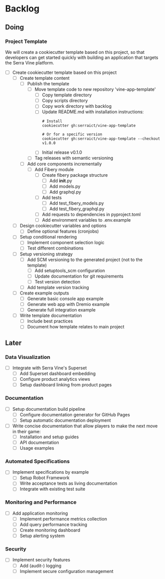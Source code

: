 # Backlog

## Doing

### Project Template

We will create a cookiecutter template based on this project,
so that developers can get started quickly with
building an application that targets the Serra Vine platform.

- [ ] Create cookiecutter template based on this project
  - [ ] Create template content
    - [ ] Publish the template
      - [ ] Move template code to new repository 'vine-app-template'
        - [ ] Copy template directory
        - [ ] Copy scripts directory
        - [ ] Copy work directory with backlog
        - [ ] Update README.md with installation instructions:
          ```
          # Install
          cookiecutter gh:serraict/vine-app-template

          # Or for a specific version
          cookiecutter gh:serraict/vine-app-template --checkout v1.0.0
          ```
        - [ ] Initial release v0.1.0
      - [ ] Tag releases with semantic versioning
    - [ ] Add core components incrementally
      - [ ] Add Fibery module
        - [ ] Create fibery package structure
          - [ ] Add __init__.py
          - [ ] Add models.py
          - [ ] Add graphql.py
        - [ ] Add tests
          - [ ] Add test_fibery_models.py
          - [ ] Add test_fibery_graphql.py
        - [ ] Add requests to dependencies in pyproject.toml
        - [ ] Add environment variables to .env.example
  - [ ] Design cookiecutter variables and options
    - [ ] Define optional features (cronjobs)
  - [ ] Setup conditional rendering
    - [ ] Implement component selection logic
    - [ ] Test different combinations
  - [ ] Setup versioning strategy
    - [ ] Add SCM versioning to the generated project (not to the template)
      - [ ] Add setuptools_scm configuration
      - [ ] Update documentation for git requirements
      - [ ] Test version detection
    - [ ] Add template version tracking
  - [ ] Create example outputs
    - [ ] Generate basic console app example
    - [ ] Generate web app with Dremio example
    - [ ] Generate full integration example
  - [ ] Write template documentation
    - [ ] Include best practices
    - [ ] Document how template relates to main project

## Later

### Data Visualization

- [ ] Integrate with Serra Vine's Superset
  - [ ] Add Superset dashboard embedding
  - [ ] Configure product analytics views
  - [ ] Setup dashboard linking from product pages

### Documentation

- [ ] Setup documentation build pipeline
  - [ ] Configure documentation generator for GitHub Pages
  - [ ] Setup automatic documentation deployment
- [ ] Write concise documentation that allow players to make the next move in their game:
  - [ ] Installation and setup guides
  - [ ] API documentation
  - [ ] Usage examples

### Automated Specifications

- [ ] Implement specifications by example
  - [ ] Setup Robot Framework
  - [ ] Write acceptance tests as living documentation
  - [ ] Integrate with existing test suite

### Monitoring and Performance

- [ ] Add application monitoring
  - [ ] Implement performance metrics collection
  - [ ] Add query performance tracking
  - [ ] Create monitoring dashboard
  - [ ] Setup alerting system

### Security

- [ ] Implement security features
  - [ ] Add (audit-) logging
  - [ ] Implement secure configuration management
